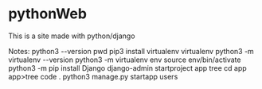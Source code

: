 # pythonWeb

This is a site made with python/django

Notes:
python3 --version
pwd
pip3 install virtualenv
virtualenv
python3 -m virtualenv --version
python3 -m virtualenv env
source env/bin/activate
python3 -m pip install Django
django-admin startproject app
tree
cd app
app>tree
code .
python3 manage.py startapp users